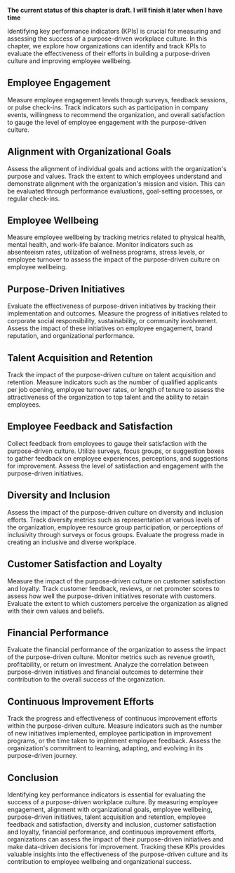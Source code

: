 **The current status of this chapter is draft. I will finish it later when I have time**

Identifying key performance indicators (KPIs) is crucial for measuring and assessing the success of a purpose-driven workplace culture. In this chapter, we explore how organizations can identify and track KPIs to evaluate the effectiveness of their efforts in building a purpose-driven culture and improving employee wellbeing.

Employee Engagement
-------------------

Measure employee engagement levels through surveys, feedback sessions, or pulse check-ins. Track indicators such as participation in company events, willingness to recommend the organization, and overall satisfaction to gauge the level of employee engagement with the purpose-driven culture.

Alignment with Organizational Goals
-----------------------------------

Assess the alignment of individual goals and actions with the organization's purpose and values. Track the extent to which employees understand and demonstrate alignment with the organization's mission and vision. This can be evaluated through performance evaluations, goal-setting processes, or regular check-ins.

Employee Wellbeing
------------------

Measure employee wellbeing by tracking metrics related to physical health, mental health, and work-life balance. Monitor indicators such as absenteeism rates, utilization of wellness programs, stress levels, or employee turnover to assess the impact of the purpose-driven culture on employee wellbeing.

Purpose-Driven Initiatives
--------------------------

Evaluate the effectiveness of purpose-driven initiatives by tracking their implementation and outcomes. Measure the progress of initiatives related to corporate social responsibility, sustainability, or community involvement. Assess the impact of these initiatives on employee engagement, brand reputation, and organizational performance.

Talent Acquisition and Retention
--------------------------------

Track the impact of the purpose-driven culture on talent acquisition and retention. Measure indicators such as the number of qualified applicants per job opening, employee turnover rates, or length of tenure to assess the attractiveness of the organization to top talent and the ability to retain employees.

Employee Feedback and Satisfaction
----------------------------------

Collect feedback from employees to gauge their satisfaction with the purpose-driven culture. Utilize surveys, focus groups, or suggestion boxes to gather feedback on employee experiences, perceptions, and suggestions for improvement. Assess the level of satisfaction and engagement with the purpose-driven initiatives.

Diversity and Inclusion
-----------------------

Assess the impact of the purpose-driven culture on diversity and inclusion efforts. Track diversity metrics such as representation at various levels of the organization, employee resource group participation, or perceptions of inclusivity through surveys or focus groups. Evaluate the progress made in creating an inclusive and diverse workplace.

Customer Satisfaction and Loyalty
---------------------------------

Measure the impact of the purpose-driven culture on customer satisfaction and loyalty. Track customer feedback, reviews, or net promoter scores to assess how well the purpose-driven initiatives resonate with customers. Evaluate the extent to which customers perceive the organization as aligned with their own values and beliefs.

Financial Performance
---------------------

Evaluate the financial performance of the organization to assess the impact of the purpose-driven culture. Monitor metrics such as revenue growth, profitability, or return on investment. Analyze the correlation between purpose-driven initiatives and financial outcomes to determine their contribution to the overall success of the organization.

Continuous Improvement Efforts
------------------------------

Track the progress and effectiveness of continuous improvement efforts within the purpose-driven culture. Measure indicators such as the number of new initiatives implemented, employee participation in improvement programs, or the time taken to implement employee feedback. Assess the organization's commitment to learning, adapting, and evolving in its purpose-driven journey.

Conclusion
----------

Identifying key performance indicators is essential for evaluating the success of a purpose-driven workplace culture. By measuring employee engagement, alignment with organizational goals, employee wellbeing, purpose-driven initiatives, talent acquisition and retention, employee feedback and satisfaction, diversity and inclusion, customer satisfaction and loyalty, financial performance, and continuous improvement efforts, organizations can assess the impact of their purpose-driven initiatives and make data-driven decisions for improvement. Tracking these KPIs provides valuable insights into the effectiveness of the purpose-driven culture and its contribution to employee wellbeing and organizational success.
